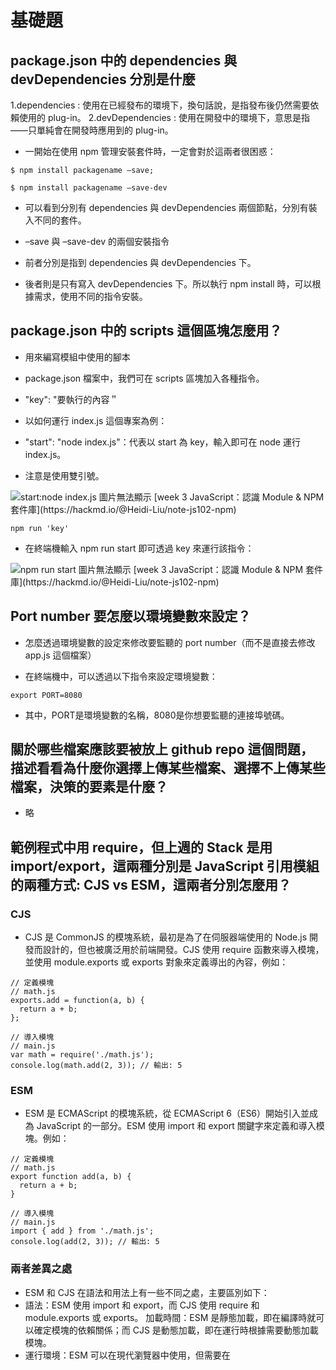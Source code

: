 # 基礎題

## package.json 中的 dependencies 與 devDependencies 分別是什麼

1.dependencies : 使用在已經發布的環境下，換句話說，是指發布後仍然需要依賴使用的 plug-in。
2.devDependencies : 使用在開發中的環境下，意思是指——只單純會在開發時應用到的 plug-in。

- 一開始在使用 npm 管理安裝套件時，一定會對於這兩者很困惑：

```
$ npm install packagename –save;

$ npm install packagename –save-dev
```

- 可以看到分別有 dependencies 與 devDependencies 兩個節點，分別有裝入不同的套件。
- –save 與 –save-dev 的兩個安裝指令

- 前者分別是指到 dependencies 與 devDependencies 下。
- 後者則是只有寫入 devDependencies 下。所以執行 npm install 時，可以根據需求，使用不同的指令安裝。

## package.json 中的 scripts 這個區塊怎麼用？

- 用來編寫模組中使用的腳本

- package.json 檔案中，我們可在 scripts 區塊加入各種指令。

- "key": "要執行的內容＂
- 以如何運行 index.js 這個專案為例：

- "start": "node index.js"：代表以 start 為 key，輸入即可在 node 運行 index.js。

- 注意是使用雙引號。

<img src="https://imgur.com/fvF1YuH" alt="start:node index.js 圖片無法顯示" title="start: node index.js">
[week 3 JavaScript：認識 Module & NPM 套件庫](https://hackmd.io/@Heidi-Liu/note-js102-npm)

```
npm run 'key'
```

- 在終端機輸入 npm run start 即可透過 key 來運行該指令：

<img src="https://imgur.com/K3XhyO3" alt="npm run start 圖片無法顯示" title="npm run start">
[week 3 JavaScript：認識 Module & NPM 套件庫](https://hackmd.io/@Heidi-Liu/note-js102-npm)



## Port number 要怎麼以環境變數來設定？

- 怎麼透過環境變數的設定來修改要監聽的 port number（而不是直接去修改 app.js 這個檔案）

- 在終端機中，可以透過以下指令來設定環境變數：

```
export PORT=8080
```

- 其中，PORT是環境變數的名稱，8080是你想要監聽的連接埠號碼。


## 關於哪些檔案應該要被放上 github repo 這個問題，描述看看為什麼你選擇上傳某些檔案、選擇不上傳某些檔案，決策的要素是什麼？

- 略

## 範例程式中用 require，但上週的 Stack 是用 import/export，這兩種分別是 JavaScript 引用模組的兩種方式: CJS vs ESM，這兩者分別怎麼用？

### CJS

- CJS 是 CommonJS 的模塊系統，最初是為了在伺服器端使用的 Node.js 開發而設計的，但也被廣泛用於前端開發。CJS 使用 require 函數來導入模塊，並使用 module.exports 或 exports 對象來定義導出的內容，例如：

```
// 定義模塊
// math.js
exports.add = function(a, b) {
  return a + b;
};

// 導入模塊
// main.js
var math = require('./math.js');
console.log(math.add(2, 3)); // 輸出: 5
```

### ESM

- ESM 是 ECMAScript 的模塊系統，從 ECMAScript 6（ES6）開始引入並成為 JavaScript 的一部分。ESM 使用 import 和 export 關鍵字來定義和導入模塊。例如：

```
// 定義模塊
// math.js
export function add(a, b) {
  return a + b;
}

// 導入模塊
// main.js
import { add } from './math.js';
console.log(add(2, 3)); // 輸出: 5
```

### 兩者差異之處

- ESM 和 CJS 在語法和用法上有一些不同之處，主要區別如下：
- 語法：ESM 使用 import 和 export，而 CJS 使用 require 和 module.exports 或 exports。
加載時間：ESM 是靜態加載，即在編譯時就可以確定模塊的依賴關係；而 CJS 是動態加載，即在運行時根據需要動態加載模塊。
- 運行環境：ESM 可以在現代瀏覽器中使用，但需要在 <script> 標籤上使用 type="module" 屬性；而 CJS 主要用於 Node.js 環境。
- 預設導出：ESM 支援預設導出，可以使用 export default，而 CJS 沒有內建的預設導出機制。
需要注意的是，ESM 和 CJS 是不相容的模塊系統，即不能直接在 ES6 模塊和 CommonJS 模塊之間進行導入和導出。
- 這也就是為什麼衍生了許多的轉換套件， 例如 Babel 或 webpack…。

### 目前主流

- 目前主流的模塊系統是 ESM（ES Modules）。
- ESM 是 JavaScript 的官方模塊系統，自 ECMAScript 6（ES6）開始引入並成為語言的一部分。
它在現代瀏覽器中得到廣泛支援，同時也可以在 Node.js 環境中使用（從 Node.js 12 版本開始原生支援）。
- 相較於CJS之下有以下的優勢:
1. 靜態加載：ESM 在編譯時就可以確定模塊的依賴關係，這使得瀏覽器可以更有效地進行模塊的加載和緩存，提高應用程序的性能。
2. 非阻塞加載：ESM 的加載是非阻塞的，這意味著當瀏覽器遇到 <script type="module"> 標籤時，它可以繼續解析後面的 HTML，而不需要等待模塊加載完成。
3. 預設導出：ESM 支援預設導出，可以使用 export default 導出模塊的預設內容，這使得導入模塊時可以更簡潔。
- 隨著時代的演進也開始慢慢的走向ESM模組，剛入門的開發者也可以考慮直接以ESM模組來進行學習。

---

# 進階題

## [localhost](http://localhost) 是什麼？

- localhost 就是指自己正在使用的電腦的位址，你也可以用 127.0.0.1 來代替。不管是 localhost 或是 127.0.0.1 ，指的都是自己的電腦。所以當你在瀏覽器的網址列輸入 http://localhost/ 或是 http://127.0.0.1 ，都會連到自己的電腦的網頁伺服器(如果有架設的話)。

- 那如果別人的電腦要連到自己的電腦的網頁伺服器呢？

- 首先你要知道自己在網路上的IP位址，在 WindowsXP/Windows2000/Windows2003 的環境下可以這麼做：

- 開啟→執行→輸入 cmd → 按 Enter ，出現「命令提示字元」視窗→輸入 ipconfig 按 Enter

<img src="http://byfiles.storage.msn.com/y1pPIKjz1hHnuKW4orkHfbScRTcFGnksWmZsz9TPNmiCdRjxLAaMJXZRIc-E1M4kUhc?PARTNER=WRITER" alt="我目前的IP 圖片無法顯示" title="我目前的IP">
[什麼是 localhost ？](https://john543443.wordpress.com/2008/10/01/%E4%BB%80%E9%BA%BC%E6%98%AF-localhost-%EF%BC%9F/)

- 在另一台電腦輸入你用 ipconfig 查詢得到的 IP ，就能連到你的網頁伺服器了。

- 但是，如果你的 IP 是10.0.0.0 – 10.255.255.255、172.16.0.0 – 172.31.255.255、192.168.0.0 – 192.168.255.255 這樣的 IP 稱為私用位址(private address)，只有在同一區網內的電腦才能連得到。也就是說，如果你在學校得到的 IP 是私用位址，那麼你在家裡打這樣的位址是連不到的喔！

## `curl` 是什麼？查查看怎麼用 curl 來測試網路連線？常用參數有哪些？

### 官網

- curl is used in command lines or scripts to transfer data.

### 說明

- 「 curl 」是一款藉由指定的網路協定，以指令/命令列方式來進行檔案傳輸的免費開源工具，目前已支援超過25種以上的網路協定，且Linux、Windows、macOS三大作業系統都有支援，以我自己使用的經驗來說，最常使用它來測試網站Web的資訊傳輸、測試API是否可以正常運作等，算是相當普遍且實用的工具，如果你的身份是個工程師、網管、IT相關工作的技術人員，那建議可以對這個工具有基本的認識，在工作上應該會有些幫助。

### 安裝

```
$ sudo apt-get install curl
```

### 測試首頁 index.html
- 準備一下檔案 index.html，內容如下

```
<!DOCTYPE html>
<html>
<head>
    <title>Curl Testing</title>
</head>
<body>
    <h1>Hello World from Node.js</h1>
    <div>
        <p>Have Fun!</p>
    </div>
</body>
</html>
當 client 端進來後，回傳 index.html 的內容
var http = require('http'),
    fs = require('fs');

var server = http.createServer(function (req, res) {
    fs.readFile('index.html', function (err, data) {
        res.writeHead(200, { 'Content-Type': 'text/html' });
        res.end(data);
    });

});

server.listen(3000, function () {
    console.log('Server for curl testing');
});
```

- 重新啟動 server.js，並用瀏覽器開看看

<img src="https://blogger.googleusercontent.com/img/b/R29vZ2xl/AVvXsEh4cNSFqew8k-AAEsqoimRLNs-UXcwe_GO5kBqvy8e5jXO0m-gIlI76dBFQYTMRgZfFd6vggG1j4c-bESrwptwfK0BE7epEl820HhAihJBY1ayIQ2cDyD-ryxhV4bjYoDvO1xsyvpgd/s1600/02.jpg" alt="Hello World from Node.js 圖片無法顯示" title="Hello World from Node.js">
[使用 curl 工具進行簡單的 http 測試](https://blog.byparams.com/2016/10/curl-http.html)

- 用 curl 試試看

```
$ curl http://localhost:3000
<!DOCTYPE html><html> ...
```

### 路由測試
- 這裡的路由測試很簡單，如果你想要建立完整的路由或 REST endpoints，建議使用 express 或 hapi 這一類的框架來協助你。因為只是要測一下 curl，我就不裝 express 啦！
- 兩個路由，一個是網站的根 '/'，另一個是 '/greeting'

```
var server = http.createServer(function (req, res) {
    if (req.url === '/') {
        fs.readFile('index.html', function (err, data) {
            res.writeHead(200, { 'Content-Type': 'text/html' });
            res.end(data);
        });
    } else if (req.url === '/greeting') {
        res.writeHead(200, { 'Content-Type': 'text/html' });
        res.end('<h1>Hello my friend!</h1>');
    } else {
        res.writeHead(404, { 'Content-Type': 'text/html' });
        res.end('<h1>404 Not Found</h1>');
    }
});
```

- 測試 http://localhost:3000/greeting，得到 Hello my friend!

<img src="https://blogger.googleusercontent.com/img/b/R29vZ2xl/AVvXsEjPyUTyMb5w80_O4g9r0F5J72EYTq1vYQy87wUmIlioh6h2N6eGB_tAU6Wa00MKf__JAyNKmO3mxyJrWBU2uo3rfzFS_ay7XMqWDirZ8Y_NASoeIgBd5gDNZti5Lq6emQs7TPt0PtUL/s1600/03.jpg" alt="Hello my friend! 圖片無法顯示" title="Hello my friend!">
[使用 curl 工具進行簡單的 http 測試](https://blog.byparams.com/2016/10/curl-http.html)

- 用 curl

```
$ curl http://localhost:3000/greeting
<h1>Hello my friend!</h1>
```

### 常用參數

- 發 request 到 http 或 ftp 伺服器

```
$ curl http://www.example.com:port
$ curl ftp://www.example.com:port
```

- 如果要帳號密碼 (-u)

```
$ curl -u name:passwd http://xxx.xxx.xxx:port/path/to/endpoint
$ curl -u name:passwd ftp://xxx.xxx.xxx:port/path/to/file
```

- 取回來的東西存成檔案 (-o)

```
$ curl -o filename http://xxx.xxx.xxx:port/path/to/endpoint
以 server 端檔案名稱作為檔名儲存下來 (-O)
$ curl -O http://xxx.xxx.xxx:port/path/to/filename
```

---

# 其他

## 觀察 package.json 的變化


1. package.json 記錄了你剛剛裝的套件
- (多了 dependencies "express:^4.1.0")

2. node_modules 裡面除了剛剛安裝的 selenium-webdriver，還安裝了許多其他的套件

3. 多了一個檔案 package-lock.json

- package-lock.json是在npm install時後生成一份文件，用以紀錄當前狀態下實際安裝的各個npm package的具體來源和版本號。

- 因為npm是一個用於管理package之間dependency關係的管理器，它允許開發者在package.json中間標出自己的項目對npm個庫包的依賴。

- 舉個例子

```
"dependencies": {
 "@types/node": "^8.0.33",
},
```

- 裡面的向上符號^是定義 向後(新)兼容依賴，指如果@types/node的版本過8.0.33，並在大版本號(8)以上相同，就允許下載最新版本的types/node庫包。

- 因此npm最新的版本就開始提供自動生成package-lock.json功能，為的是讓開發者知道只要你保存了源文件，到一個新的機器上、或者新的下載源，只要按照這個package-lock.json所標示的具體版本下載依賴庫包，就確保所有庫包和上次安裝的一樣。


## 觀察 node_modules 裡面有什麼

- 58個資料夾，內容待了解。

---

# 參考資料

1. [賴怡玲 (小賴) 老師「20240926 W03 - 個人作業 3」](https://lightda-tw.notion.site/20240926-W03-3-10c2ceabc70c80c1b42ec8475beb843a)

2. [HellMagic「package json for NPM 文件詳解」](https://gist.github.com/HellMagic/a6555d921659890f69046b788f21f23b)

3. [Alex Tzeng, 曾苔眠「NPM Install 到底做了些什麼？node_modules 檔案結構 + 特性入門」](https://ithelp.ithome.com.tw/articles/10191783)


4. [不與天鬥8866「npm install 提示 “ 1 package is looking for funding“」](https://blog.csdn.net/wejack/article/details/128525347)

5. [yhlwork「package-lock.json和package.json的作用」](https://hackmd.io/@Hsuan93625/SJQB3JLMO)

6. [PHPz「怎麼修改nodejs連接埠號」](https://www.php.cn/zh-tw/faq/522104.html)

7. [WBOY「怎麼修改nodejs的端口」](https://www.php.cn/zh-tw/faq/538596.html)

8. [yhlwork「package.json 需要了解的事」](https://hackmd.io/@Hsuan93625/HkUdUG8zd)

9. [阿Han「程式語言 - Javascript ESM與CJS」](https://vocus.cc/article/649cc0e0fd89780001a7d34d)

10. [john543443「什麼是 localhost ？」](https://john543443.wordpress.com/2008/10/01/%E4%BB%80%E9%BA%BC%E6%98%AF-localhost-%EF%BC%9F/)

11. [魏子靖「curl 網路資料傳輸工具，常用指令範例教學」](https://www.jinnsblog.com/2022/12/linux-curl-data-transfer-tutorial.html)

12. [simen「使用 curl 工具進行簡單的 http 測試」](https://blog.byparams.com/2016/10/curl-http.html)

13. [Dylan's blog「Node.js module system (一) - module.exports 及 require 運作原理」](https://dylan237.github.io/nodejs-module-system.html)

[「」]()

[「」]()

[「」]()





